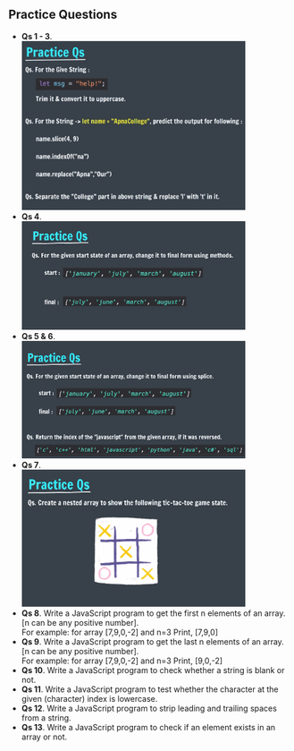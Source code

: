 ## Practice Questions

- **Qs 1 - 3**. <br>
    <img src="./assets/1-3.png" alt="Qs 1-3" hight="150px" width="400px">
- **Qs 4**. <br>
    <img src="./assets/4.png" alt="Qs 4" hight="150px" width="400px">
- **Qs 5 & 6**. <br>
    <img src="./assets/5-6.png" alt="Qs 5 & 6" hight="150px" width="400px">
- **Qs 7**. <br>
    <img src="./assets/7.png" alt="Qs 7" hight="150px" width="400px">
- **Qs 8**. Write a JavaScript program to get the first n elements of an array. [n can be any positive number]. <br>
    For example: for array [7,9,0,-2] and n=3 Print, [7,9,0]
- **Qs 9**. Write a JavaScript program to get the last n elements of an array. [n can be any positive number]. <br>
    For example: for array [7,9,0,-2] and n=3 Print, [9,0,-2]
- **Qs 10**. Write a JavaScript program to check whether a string is blank or not.
- **Qs 11**. Write a JavaScript program to test whether the character at the given (character) index is lowercase.
- **Qs 12**. Write a JavaScript program to strip leading and trailing spaces from a string.
- **Qs 13**. Write a JavaScript program to check if an element exists in an array or not.